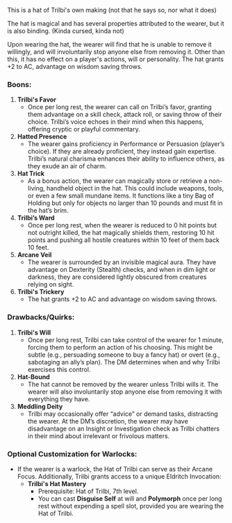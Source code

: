 This is a hat of Trilbi's own making (not that he says so, nor what it does)

The hat is magical and has several properties attributed to the wearer, but it is also binding. (Kinda cursed, kinda not)

Upon wearing the hat, the wearer will find that he is unable to remove it willingly, and will involuntarily stop anyone else from removing it. Other than this, it has no effect on a player's actions, will or personality. The hat grants +2 to AC, advantage on wisdom saving throws.

### **Boons:**

1. **Trilbi's Favor**
    - Once per long rest, the wearer can call on Trilbi’s favor, granting them advantage on a skill check, attack roll, or saving throw of their choice. Trilbi’s voice echoes in their mind when this happens, offering cryptic or playful commentary.
2. **Hatted Presence**
    - The wearer gains proficiency in Performance or Persuasion (player’s choice). If they are already proficient, they instead gain expertise. Trilbi’s natural charisma enhances their ability to influence others, as they exude an air of charm.
3. **Hat Trick**
    - As a bonus action, the wearer can magically store or retrieve a non-living, handheld object in the hat. This could include weapons, tools, or even a few small mundane items. It functions like a tiny Bag of Holding but only for objects no larger than 10 pounds and must fit in the hat’s brim.
4. **Trilbi’s Ward**
    - Once per long rest, when the wearer is reduced to 0 hit points but not outright killed, the hat magically shields them, restoring 10 hit points and pushing all hostile creatures within 10 feet of them back 10 feet.
5. **Arcane Veil**
    - The wearer is surrounded by an invisible magical aura. They have advantage on Dexterity (Stealth) checks, and when in dim light or darkness, they are considered lightly obscured from creatures relying on sight.
6. **Trilbi's Trickery**
	- The hat grants +2 to AC and advantage on wisdom saving throws.

### **Drawbacks/Quirks:**

1. **Trilbi's Will**
    - Once per long rest, Trilbi can take control of the wearer for 1 minute, forcing them to perform an action of his choosing. This might be subtle (e.g., persuading someone to buy a fancy hat) or overt (e.g., sabotaging an ally’s plan). The DM determines when and why Trilbi exercises this control.
2. **Hat-Bound**
    - The hat cannot be removed by the wearer unless Trilbi wills it. The wearer will also involuntarily stop anyone else from removing it with everything they have.
1. **Meddling Deity**
    - Trilbi may occasionally offer “advice” or demand tasks, distracting the wearer. At the DM’s discretion, the wearer may have disadvantage on an Insight or Investigation check as Trilbi chatters in their mind about irrelevant or frivolous matters.

### **Optional Customization for Warlocks:**

- If the wearer is a warlock, the Hat of Trilbi can serve as their Arcane Focus. Additionally, Trilbi grants access to a unique Eldritch Invocation:
    - **Trilbi's Hat Mastery**
        - Prerequisite: Hat of Trilbi, 7th level.
        - You can cast **Disguise Self** at will and **Polymorph** once per long rest without expending a spell slot, provided you are wearing the Hat of Trilbi.